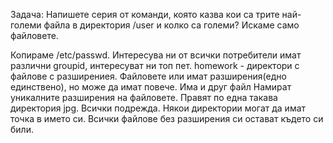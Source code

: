 Задача:
Напишете серия от команди, която казва кои са трите най-големи файла в директория /user и колко са големи? Искаме само файловете.


Копираме /etc/passwd. Интересува ни от всички потребители имат различни groupid, интересуват ни топ пет. homework - директори с файлове с разширениея. Файловете или имат разширения(едно единствено), но може да имат повече. Има и друг файл
Намират уникалните разширения на файловете. Правят по една такава директория jpg.
Всички подрежда. Някои директории могат да имат точка в името си. Всички файлове без разширения си остават където си били.
